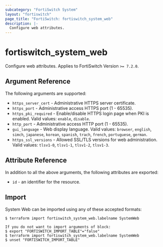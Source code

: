 ```yaml
---
subcategory: "FortiSwitch System"
layout: "fortiswitch"
page_title: "FortiSwitch: fortiswitch_system_web"
description: |-
  Configure web attributes.
---
```


# fortiswitch_system_web
Configure web attributes. Applies to FortiSwitch Version `>= 7.2.0`.

## Argument Reference

The following arguments are supported:

* `https_server_cert` - Administrative HTTPS server certificate.
* `https_port` - Administrative access HTTPS port (1 - 65535).
* `https_pki_required` - Enable/disable HTTPS login page when PKI is enabled. Valid values: `enable`, `disable`.
* `http_port` - Administrative access HTTP port (1 - 65535).
* `gui_language` - Web display language. Valid values: `browser`, `english`, `simch`, `japanese`, `korean`, `spanish`, `trach`, `french`, `portuguese`, `german`.
* `https_ssl_versions` - Allowed SSL/TLS versions for web administration. Valid values: `tlsv1-0`, `tlsv1-1`, `tlsv1-2`, `tlsv1-3`.


## Attribute Reference

In addition to all the above arguments, the following attributes are exported:
* `id` - an identifier for the resource.

## Import

System Web can be imported using any of these accepted formats:
```
$ terraform import fortiswitch_system_web.labelname SystemWeb

If you do not want to import arguments of block:
$ export "FORTISWITCH_IMPORT_TABLE"="false"
$ terraform import fortiswitch_system_web.labelname SystemWeb
$ unset "FORTISWITCH_IMPORT_TABLE"
```
